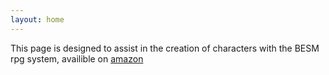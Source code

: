 ```yaml
---
layout: home
---
```

This page is designed to assist in the creation of characters with the BESM rpg system, availible on <a href="https://www.amazon.com/BESM-D20-Mark-C-MacKinnon/dp/1894525922">amazon</a>